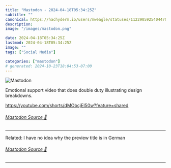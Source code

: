 ```yaml
---
title: "Mastodon - 2024-04-18T05:34:25Z"
subtitle: ""
canonical: https://hachyderm.io/users/mweagle/statuses/112290592540447001
description:
image: "/images/mastodon.png"

date: 2024-04-18T05:34:25Z
lastmod: 2024-04-18T05:34:25Z
image: ""
tags: ["Social Media"]

categories: ["mastodon"]
# generated: 2024-10-23T18:04:53-07:00
---
```

![Mastodon](/images/mastodon.png)

<p>Emotional support video that does double duty illustrating design breakdowns. </p><p><a href="https://youtube.com/shorts/dMObcjEI50w?feature=shared" target="_blank" rel="nofollow noopener noreferrer" translate="no"><span class="invisible">https://</span><span class="ellipsis">youtube.com/shorts/dMObcjEI50w</span><span class="invisible">?feature=shared</span></a></p>


###### [Mastodon Source 🐘](https://hachyderm.io/@mweagle/112290592540447001)

___

<p>Related: I have no idea why the preview title is in German</p>


###### [Mastodon Source 🐘](https://hachyderm.io/@mweagle/112290598337602085)

___
